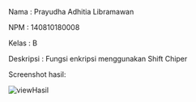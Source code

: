 Nama    : Prayudha Adhitia Libramawan


NPM     : 140810180008


Kelas   : B


Deskripsi : Fungsi enkripsi menggunakan Shift Chiper

Screenshot hasil:

![viewHasil](../ss.JPG)<Br>